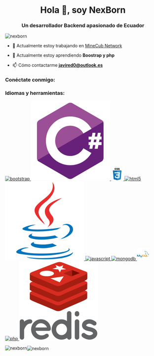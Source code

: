 <h1 align="center">Hola 👋, soy NexBorn</h1>
<h3 align="center">Un desarrollador Backend apasionado de Ecuador</h3>

<p align="left"> <img src=" https://komarev.com/ghpvc/?username=nexborn&label=Profile%20views&color=0e75b6&style=flat" alt="nexborn" /> </p>

- 🔭 Actualmente estoy trabajando en [MineCub Network](minecub.es )

- 🌱 Actualmente estoy aprendiendo **Boostrap y php**

- 📫 Cómo contactarme **javired0@outlook.es**

<h3 align="left">Conéctate conmigo:</h3>
<p align= "left">
</p>

<h3 align="left">Idiomas y herramientas:</h3>
<p align="left"> <a href="https://getbootstrap.com" target="_blank" rel="noreferrer"> <img src="https://raw.githubusercontent.com/devicons/devicon /master/icons/bootstrap/bootstrap-plain-wordmark.svg" alt="bootstrap" width="40" height="40"/> </a> <a href="https://www.w3schools.com /cs/" target="_blank" rel="noreferrer"> <img src="https://raw.githubusercontent.com/devicons/devicon/master/icons/csharp/csharp-original.svg" alt="csharp " ancho="40" altura="40"/> </a> <a href="https://www.w3schools.com/css/" target="_blank" rel="noreferrer"><img src="https://raw.githubusercontent.com/devicons/devicon/master/icons/css3/css3-original-wordmark.svg" alt="css3" width="40" height="40"/> </a> <a href="https://www.w3.org/html/" target="_blank" rel="noreferrer"> <img src="https://raw.githubusercontent.com/devicons/ devicon/master/icons/html5/html5-original-wordmark.svg" alt="html5" width="40" height="40"/> </a> <a href="https://www.java. com" target="_blank" rel="noreferrer"> <img src="https://raw.githubusercontent.com/devicons/devicon/master/icons/java/java-original.svg" alt="java" ancho ="40" altura="40"/> </a> <a href="https://developer.mozilla.org/en-US/docs/Web/JavaScript" target="_blank" rel="noreferrer"> <img src="https ://raw.githubusercontent.com/devicons/devicon/master/icons/javascript/javascript-original.svg" alt="javascript" width="40" height="40"/> </a> <a href= "https://www.mongodb.com/" target="_blank" rel="noreferrer"> <img src="https://raw.githubusercontent.com/devicons/devicon/master/icons/mongodb/mongodb- original-wordmark.svg" alt="mongodb" width="40" height="40"/> </a> <a href="https://www.mysql.com/" target="_blank"rel="noreferrer"> <img src="https://raw.githubusercontent.com/devicons/devicon/master/icons/mysql/mysql-original-wordmark.svg" alt="mysql" width="40" height ="40"/> </a> <a href="https://www.php.net" target="_blank" rel="noreferrer"> <img src="https://raw.githubusercontent.com /devicons/devicon/master/icons/php/php-original.svg" alt="php" ancho="40" altura="40"/> </a> <a href="https://redis.io " target="_blank" rel="noreferrer"> <img src="https://raw.githubusercontent.com/devicons/devicon/master/icons/redis/redis-original-wordmark.svg" alt="redis" ancho = "40" altura="40"/> </a> </p>

<p><img align="left" src="https://github-readme-stats.vercel.app/api/top-langs?username=nexborn&show_icons=true&locale=en&layout=compact" alt="nexborn" /> </p>

<p> <img align="center" src="https://github-readme-stats.vercel.app/api?username=nexborn&show_icons=true&locale=en" alt="nexborn" /> </p>
